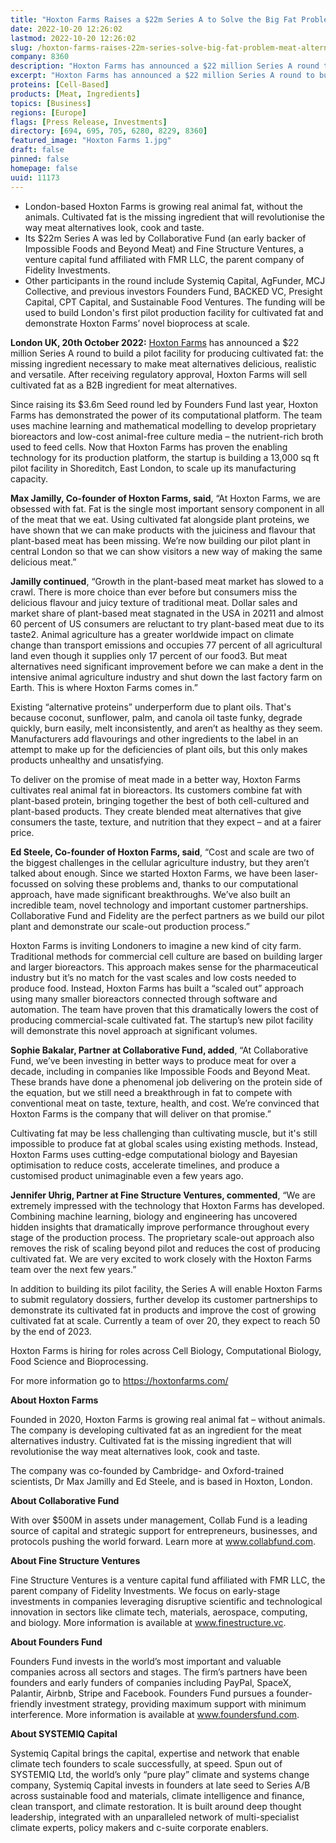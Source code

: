 ```yaml
---
title: "Hoxton Farms Raises a $22m Series A to Solve the Big Fat Problem for Meat Alternatives"
date: 2022-10-20 12:26:02
lastmod: 2022-10-20 12:26:02
slug: /hoxton-farms-raises-22m-series-solve-big-fat-problem-meat-alternatives
company: 8360
description: "Hoxton Farms has announced a $22 million Series A round to build a pilot facility for producing cultivated fat: the missing ingredient necessary to make meat alternatives delicious, realistic and versatile. After receiving regulatory approval, Hoxton Farms will sell cultivated fat as a B2B ingredient for meat alternatives."
excerpt: "Hoxton Farms has announced a $22 million Series A round to build a pilot facility for producing cultivated fat: the missing ingredient necessary to make meat alternatives delicious, realistic and versatile. After receiving regulatory approval, Hoxton Farms will sell cultivated fat as a B2B ingredient for meat alternatives."
proteins: [Cell-Based]
products: [Meat, Ingredients]
topics: [Business]
regions: [Europe]
flags: [Press Release, Investments]
directory: [694, 695, 705, 6280, 8229, 8360]
featured_image: "Hoxton Farms 1.jpg"
draft: false
pinned: false
homepage: false
uuid: 11173
---
```

<ul>
<li>London-based Hoxton Farms is growing real animal fat, without the animals. Cultivated fat is the missing ingredient that will revolutionise the way meat alternatives look, cook and taste.</li>
<li>Its $22m Series A was led by Collaborative Fund (an early backer of Impossible Foods and Beyond Meat) and Fine Structure Ventures, a venture capital fund affiliated with FMR LLC, the parent company of Fidelity Investments.</li>
<li>Other participants in the round include Systemiq Capital, AgFunder, MCJ Collective, and previous investors Founders Fund, BACKED VC, Presight Capital, CPT Capital, and Sustainable Food Ventures. The funding will be used to build London's first pilot production facility for cultivated fat and demonstrate Hoxton Farms’ novel bioprocess at scale.</li>
</ul>
<p><strong>London UK, 20th October 2022:</strong> <a href="https://cewcomms.mxspruce.com/FXxqh2bZQfSwr3wyS/l/ueC8SotkcmblnFey8?messageId=LlQ3kDXPXkRCDLpvP&rn=&re=gInJ3buQncvBXZy5WalR3byBHQvxGblhmI&sc=false">Hoxton Farms</a> has announced a $22 million Series A round to build a pilot facility for producing cultivated fat: the missing ingredient necessary to make meat alternatives delicious, realistic and versatile. After receiving regulatory approval, Hoxton Farms will sell cultivated fat as a B2B ingredient for meat alternatives.</p>
<p>Since raising its $3.6m Seed round led by Founders Fund last year, Hoxton Farms has demonstrated the power of its computational platform. The team uses machine learning and mathematical modelling to develop proprietary bioreactors and low-cost animal-free culture media – the nutrient-rich broth used to feed cells. Now that Hoxton Farms has proven the enabling technology for its production platform, the startup is building a 13,000 sq ft pilot facility in Shoreditch, East London, to scale up its manufacturing capacity.</p>
<p><strong>Max Jamilly, Co-founder of Hoxton Farms, said</strong>, “At Hoxton Farms, we are obsessed with fat. Fat is the single most important sensory component in all of the meat that we eat. Using cultivated fat alongside plant proteins, we have shown that we can make products with the juiciness and flavour that plant-based meat has been missing. We’re now building our pilot plant in central London so that we can show visitors a new way of making the same delicious meat.”</p>
<p><strong>Jamilly continued</strong>, “Growth in the plant-based meat market has slowed to a crawl. There is more choice than ever before but consumers miss the delicious flavour and juicy texture of traditional meat. Dollar sales and market share of plant-based meat stagnated in the USA in 20211 and almost 60 percent of US consumers are reluctant to try plant-based meat due to its taste2. Animal agriculture has a greater worldwide impact on climate change than transport emissions and occupies 77 percent of all agricultural land even though it supplies only 17 percent of our food3. But meat alternatives need significant improvement before we can make a dent in the intensive animal agriculture industry and shut down the last factory farm on Earth. This is where Hoxton Farms comes in.”</p>
<p>Existing “alternative proteins” underperform due to plant oils. That's because coconut, sunflower, palm, and canola oil taste funky, degrade quickly, burn easily, melt inconsistently, and aren’t as healthy as they seem. Manufacturers add flavourings and other ingredients to the label in an attempt to make up for the deficiencies of plant oils, but this only makes products unhealthy and unsatisfying.</p>
<p>To deliver on the promise of meat made in a better way, Hoxton Farms cultivates real animal fat in bioreactors. Its customers combine fat with plant-based protein, bringing together the best of both cell-cultured and plant-based products. They create blended meat alternatives that give consumers the taste, texture, and nutrition that they expect – and at a fairer price.</p>
<p><strong>Ed Steele, Co-founder of Hoxton Farms, said</strong>, “Cost and scale are two of the biggest challenges in the cellular agriculture industry, but they aren’t talked about enough. Since we started Hoxton Farms, we have been laser-focussed on solving these problems and, thanks to our computational approach, have made significant breakthroughs. We’ve also built an incredible team, novel technology and important customer partnerships. Collaborative Fund and Fidelity are the perfect partners as we build our pilot plant and demonstrate our scale-out production process.”</p>
<p>Hoxton Farms is inviting Londoners to imagine a new kind of city farm. Traditional methods for commercial cell culture are based on building larger and larger bioreactors. This approach makes sense for the pharmaceutical industry but it’s no match for the vast scales and low costs needed to produce food. Instead, Hoxton Farms has built a “scaled out” approach using many smaller bioreactors connected through software and automation. The team have proven that this dramatically lowers the cost of producing commercial-scale cultivated fat. The startup’s new pilot facility will demonstrate this novel approach at significant volumes.</p>
<p><strong>Sophie Bakalar, Partner at Collaborative Fund, added</strong>, “At Collaborative Fund, we’ve been investing in better ways to produce meat for over a decade, including in companies like Impossible Foods and Beyond Meat. These brands have done a phenomenal job delivering on the protein side of the equation, but we still need a breakthrough in fat to compete with conventional meat on taste, texture, health, and cost. We’re convinced that Hoxton Farms is the company that will deliver on that promise.”</p>
<p>Cultivating fat may be less challenging than cultivating muscle, but it's still impossible to produce fat at global scales using existing methods. Instead, Hoxton Farms uses cutting-edge computational biology and Bayesian optimisation to reduce costs, accelerate timelines, and produce a customised product unimaginable even a few years ago.</p>
<p><strong>Jennifer Uhrig, Partner at Fine Structure Ventures, commented</strong>, “We are extremely impressed with the technology that Hoxton Farms has developed. Combining machine learning, biology and engineering has uncovered hidden insights that dramatically improve performance throughout every stage of the production process. The proprietary scale-out approach also removes the risk of scaling beyond pilot and reduces the cost of producing cultivated fat. We are very excited to work closely with the Hoxton Farms team over the next few years.”</p>
<p>In addition to building its pilot facility, the Series A will enable Hoxton Farms to submit regulatory dossiers, further develop its customer partnerships to demonstrate its cultivated fat in products and improve the cost of growing cultivated fat at scale. Currently a team of over 20, they expect to reach 50 by the end of 2023. </p>
<p>Hoxton Farms is hiring for roles across Cell Biology, Computational Biology, Food Science and Bioprocessing.</p>
<p>For more information go to <a href="https://hoxtonfarms.com/">https://hoxtonfarms.com/</a></p>
<p><strong>About Hoxton Farms</strong></p>
<p>Founded in 2020, Hoxton Farms is growing real animal fat – without animals. The company is developing cultivated fat as an ingredient for the meat alternatives industry. Cultivated fat is the missing ingredient that will revolutionise the way meat alternatives look, cook and taste.</p>
<p>The company was co-founded by Cambridge- and Oxford-trained scientists, Dr Max Jamilly and Ed Steele, and is based in Hoxton, London.</p>
<p><strong>About Collaborative Fund</strong></p>
<p>With over $500M in assets under management, Collab Fund is a leading source of capital and strategic support for entrepreneurs, businesses, and protocols pushing the world forward. Learn more at <a href="http://www.collabfund.com">www.collabfund.com</a>.</p>
<p><strong>About Fine Structure Ventures</strong></p>
<p>Fine Structure Ventures is a venture capital fund affiliated with FMR LLC, the parent company of Fidelity Investments. We focus on early-stage investments in companies leveraging disruptive scientific and technological innovation in sectors like climate tech, materials, aerospace, computing, and biology. More information is available at <a href="http://www.finestructure.vc">www.finestructure.vc</a>.</p>
<p><strong>About Founders Fund</strong></p>
<p>Founders Fund invests in the world’s most important and valuable companies across all sectors and stages. The firm’s partners have been founders and early funders of companies including PayPal, SpaceX, Palantir, Airbnb, Stripe and Facebook. Founders Fund pursues a founder-friendly investment strategy, providing maximum support with minimum interference. More information is available at <a href="http://www.foundersfund.com">www.foundersfund.com</a>.</p>
<p><strong>About SYSTEMIQ Capital</strong></p>
<p>Systemiq Capital brings the capital, expertise and network that enable climate tech founders to scale successfully, at speed. Spun out of SYSTEMIQ Ltd, the world’s only “pure play” climate and systems change company, Systemiq Capital invests in founders at late seed to Series A/B across sustainable food and materials, climate intelligence and finance, clean transport, and climate restoration. It is built around deep thought leadership, integrated with an unparalleled network of multi-specialist climate experts, policy makers and c-suite corporate enablers.</p>
